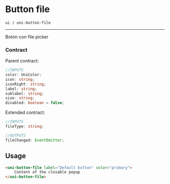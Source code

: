 # Button file
```ui / uni-button-file```

---
Botón con file picker

### Contract
Parent contract: 

```typescript
//INPUTS
color: UniColor;
icon: string;
iconRight: string;
label: string;
sublabel: string;
size: string;
disabled: boolean = false;
```

Extended contract: 
```typescript
//INPUTS
fileType: string;

//OUTPUTS
fileChanged: EventEmitter;
```

## Usage
```html
<uni-button-file label="Default button" color="primary">
    Content of the closable popup
</uni-button-file>
```
